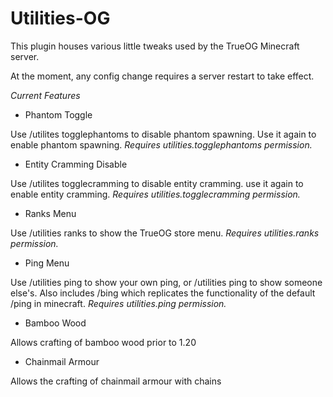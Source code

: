 # Utilities-OG

This plugin houses various little tweaks used by the TrueOG Minecraft server.

At the moment, any config change requires a server restart to take effect.

*Current Features*

- Phantom Toggle

Use /utilites togglephantoms to disable phantom spawning. Use it again to enable phantom spawning.
*Requires utilities.togglephantoms permission.*

- Entity Cramming Disable

Use /utilites togglecramming to disable entity cramming. use it again to enable entity cramming.
*Requires utilities.togglecramming permission.*

- Ranks Menu

Use /utilities ranks to show the TrueOG store menu.
*Requires utilities.ranks permission.*

- Ping Menu

Use /utilities ping to show your own ping, or /utilities ping <player> to show someone else's.
Also includes /bing which replicates the functionality of the default /ping in minecraft.
*Requires utilities.ping permission.*

- Bamboo Wood

Allows crafting of bamboo wood prior to 1.20

- Chainmail Armour

Allows the crafting of chainmail armour with chains
